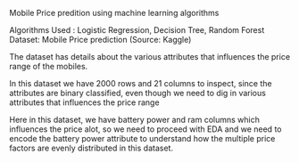 Mobile Price predition using machine learning algorithms 

Algorithms Used : Logistic Regression, Decision Tree, Random Forest 
Dataset: Mobile Price prediction (Source: Kaggle) 

The dataset has details about the various attributes that influences the price range of the mobiles. 

In this dataset we have 2000 rows and 21 columns to inspect, since the attributes are binary classified, even though we need to dig in various attributes that influences the 
price range 

Here in this dataset, we have battery power and ram columns which influences the price alot, so we need to proceed with EDA and we need to encode the battery power attribute 
to understand how the multiple price factors are evenly distributed in this dataset.
